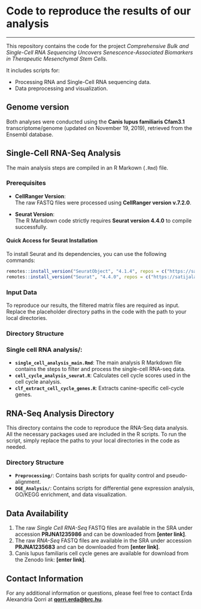 # Code to reproduce the results of our analysis

---

This repository contains the code for the project *Comprehensive Bulk and Single-Cell RNA Sequencing Uncovers Senescence-Associated Biomarkers in Therapeutic Mesenchymal Stem Cells.* 

It includes scripts for:  
- Processing RNA and Single-Cell RNA sequencing data.  
- Data preprocessing and visualization.

## Genome version
Both analyses were conducted using the **Canis lupus familiaris Cfam3.1** transcriptome/genome (updated on November 19, 2019), retrieved from the Ensembl database.

## Single-Cell RNA-Seq Analysis 
The main analysis steps are compiled in an R Markown (`.Rmd`) file.

### Prerequisites
- **CellRanger Version**:  
  The raw FASTQ files were processed using **CellRanger version v.7.2.0**.

- **Seurat Version**:  
  The R Markdown code strictly requires **Seurat version 4.4.0** to compile successfully.

#### Quick Access for Seurat Installation

To install Seurat and its dependencies, you can use the following commands:

```r
remotes::install_version("SeuratObject", "4.1.4", repos = c("https://satijalab.r-universe.dev", getOption("repos")))
remotes::install_version("Seurat", "4.4.0", repos = c("https://satijalab.r-universe.dev", getOption("repos")))
```
### Input Data
To reproduce our results, the filtered matrix files are required as input. Replace the placeholder directory paths in the code with the path to your local directories.

### Directory Structure

### Single cell RNA analysis/:
- **`single_cell_analysis_main.Rmd`**: The main analysis R Markdown file contains the steps to filter and process the single-cell RNA-seq data.
- **`cell_cycle_analysis_seurat.R`**: Calculates cell cycle scores used in the cell cycle analysis.
- **`clf_extract_cell_cycle_genes.R`**: Extracts canine-specific cell-cycle genes.

## RNA-Seq Analysis Directory

This directory contains the code to reproduce the RNA-Seq data analysis. All the necessary packages used are included in the R scripts. To run the script, simply replace the paths to your local directories in the code as needed.

### Directory Structure
- **`Preprocessing/`**: Contains bash scripts for quality control and pseudo-alignment.
- **`DGE_Analysis/`**: Contains scripts for differential gene expression analysis, GO/KEGG enrichment, and data visualization.

## Data Availability

1. The raw *Single Cell RNA-Seq* FASTQ files are available in the SRA under accession **PRJNA1235986** and can be downloaded from **[enter link]**.
2. The raw *RNA-Seq* FASTQ files are available in the SRA under accession **PRJNA1235683** and can be downloaded from **[enter link]**.
3. Canis lupus familiaris cell cycle genes are available for download from the Zenodo link: **[enter link]**.

## Contact Information

For any additional information or questions, please feel free to contact Erda Alexandria Qorri at **qorri.erda@brc.hu**.



